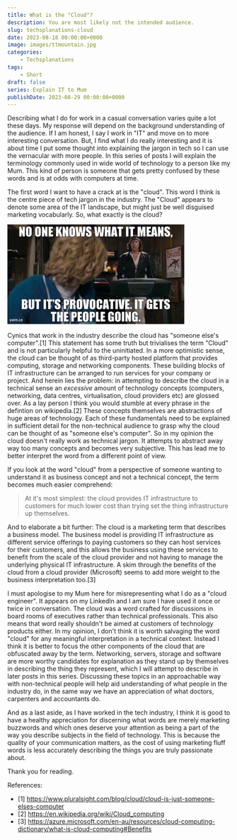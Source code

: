 ```yaml
---
title: What is the "Cloud"?
description: You are most likely not the intended audience.
slug: techsplanations-cloud
date: 2023-08-18 00:00:00+0000
image: images/ttmountain.jpg
categories:
    - Techsplanations
tags:
    - Short
draft: false
series: Explain IT to Mum
publishDate: 2023-08-29 00:00:00+0000
---
```


Describing what I do for work in a casual conversation varies quite a lot these days. My response will depend on the background understanding of the audience. If I am honest, I say I work in "IT" and move on to more interesting conversation. But, I find what I do really interesting and it is about time I put some thought into explaining the jargon in tech so I can use the vernacular with more people. In this series of posts I will explain the terminology commonly used in wide world of technology to a person like my Mum. This kind of person is someone that gets pretty confused by these words and is at odds with computers at time.

The first word I want to have a crack at is the "cloud". This word I think is the centre piece of tech jargon in the industry. The "Cloud" appears to denote some area of the IT landscape, but might just be well disguised marketing vocabularly. So, what exactly is the cloud?

![](images/meme.gif)

Cynics that work in the industry describe the cloud has "someone else's computer".[1] This statement has some truth but trivialises the term "Cloud" and is not particularly helpful to the uninitiated. In a more optimistic sense, the cloud can be thought of as third-party hosted platform that provides computing, storage and networking components. These building blocks of IT infrastructure can be arranged to run services for your company or project. And herein lies the problem: in attempting to describe the cloud in a technical sense an *excessive* amount of technology concepts (computers, networking, data centres, virtualisation, cloud providers etc) are glossed over. As a lay person I think you would stumble at every phrase in the defintion on wikipedia.[2] These concepts themselves are abstractions of huge areas of technology. Each of these fundamentals  need to be explained in sufficient detail for the non-technical audience to grasp why the cloud can be thought of as "someone else's computer". So in my opinion the cloud doesn't really work as technical jargon. It attempts to abstract away way too many concepts and becomes very subjective. This has lead me to better interpret the word from a different point of view. 

If you look at the word "cloud" from a perspective of someone wanting to understand it as business concept and not a technical concept, the term becomes much easier comprehend: 

> At it's most simplest: the cloud provides IT infrastructure to customers for much lower cost than trying set the thing infrastructure up themselves. 

And to elaborate a bit further: The cloud is a marketing term that describes a business model. The business model is providing IT infrastructure as different service offerings to paying customers so they can host services for their customers, and this allows the business using these services to benefit from the scale of the cloud provider and not having to manage the underlying physical IT infrastructure. A skim through the benefits of the cloud from a cloud provider (Microsoft) seems to add more weight to the business interpretation too.[3]

I must apologise to my Mum here for misrepresenting what I do as a "cloud engineer". It appears on my LinkedIn and I am sure I have used it once or twice in conversation. The cloud was a word crafted for discussions in board rooms of executives rather than technical professionals. This also means that word really shouldn't be aimed at customers of technology products either. In my opinion, I don't think it is worth salvaging the word "cloud" for any meaningful interpretation in a technical context. Instead I think it is better to focus the other components of the cloud that are obfuscated away by the term. Networking, servers, storage and software are more worthy candidates for explanation as they stand up by themselves in describing the thing they represent, which I will attempt to describe in later posts in this series. Discussing these topics in an approachable way with non-technical people will help aid understanding of what people in the industry do, in the same way we have an appreciation of what doctors, carpenters and accountants do. 

And as a last aside, as I have worked in the tech industry, I think it is good to have a healthy appreciation for discerning what words are merely marketing buzzwords and which ones deserve your attention as being a part of the way you describe subjects in the field of technology. This is because the quality of your communication matters, as the cost of using marketing fluff words is less accurately describing the things you are truly passionate about. 

Thank you for reading.

References:

- [1] <https://www.pluralsight.com/blog/cloud/cloud-is-just-someone-elses-computer>
- [2] <https://en.wikipedia.org/wiki/Cloud_computing>
- [3] <https://azure.microsoft.com/en-au/resources/cloud-computing-dictionary/what-is-cloud-computing#Benefits>